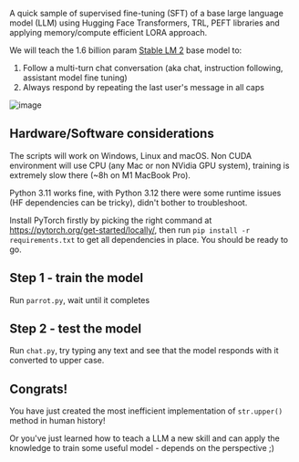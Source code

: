 A quick sample of supervised fine-tuning (SFT) of a base large language model (LLM) using Hugging Face Transformers, TRL, PEFT libraries and applying memory/compute efficient LORA approach. 

We will teach the 1.6 billion param [Stable LM 2](https://huggingface.co/stabilityai/stablelm-2-1_6b) base model to:
1. Follow a multi-turn chat conversation (aka chat, instruction following, assistant model fine tuning)
2. Always respond by repeating the last user's message in all caps

![image](https://github.com/maxim-saplin/parrot_sft/assets/7947027/b4eca263-c4fb-49f7-beb0-ce74f6f0b3e1)

## Hardware/Software considerations

The scripts will work on Windows, Linux and macOS. Non CUDA environment will use CPU (any Mac or non NVidia GPU system), training is extremely slow there (~8h on M1 MacBook Pro).

Python 3.11 works fine, with Python 3.12 there were some runtime issues (HF dependencies can be tricky), didn't bother to troubleshoot.

Install PyTorch firstly by picking the right command at https://pytorch.org/get-started/locally/, then run `pip install -r requirements.txt` to get all dependencies in place. You should be ready to go.

## Step 1 - train the model

Run `parrot.py`, wait until it completes

## Step 2 - test the model

Run `chat.py`, try typing any text and see that the model responds with it converted to upper case.

## Congrats! 

You have just created the most inefficient implementation of `str.upper()` method in human history! 

Or you've just learned how to teach a LLM a new skill and can apply the knowledge to train some useful model - depends on the perspective ;)
